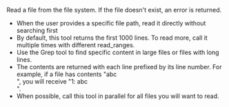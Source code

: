 Read a file from the file system. If the file doesn't exist, an error is returned.

- When the user provides a specific file path, read it directly without searching first
- By default, this tool returns the first 1000 lines. To read more, call it multiple times with different read_ranges.
- Use the Grep tool to find specific content in large files or files with long lines.
- The contents are returned with each line prefixed by its line number. For example, if a file has contents "abc\
", you will receive "1: abc\
".
- When possible, call this tool in parallel for all files you will want to read.
